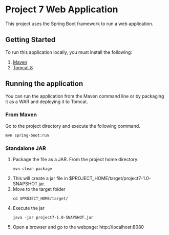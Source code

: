 Project 7 Web Application
====== 

This project uses the Spring Boot framework to run a web application.

## Getting Started
To run this application locally, you must install the following:
1. [Maven](https://maven.apache.org/)
2. [Tomcat 8](http://tomcat.apache.org/tomcat-8.0-doc/setup.html)

## Running the application

You can run the application from the Maven command line or by packaging it as a WAR and deploying it to Tomcat.

### From Maven

Go to the project directory and execute the following command.
```
mvn spring-boot:run
```

### Standalone JAR
1. Package the file as a JAR. From the project home directory:
    ```
    mvn clean package
    ```
2. This will create a jar file in $PROJECT_HOME/target/project7-1.0-SNAPSHOT.jar. 
3. Move to the target folder
    ```
    cd $PROJECT_HOME/target/
    ```
4. Execute the jar
    ```
    java -jar project7-1.0-SNAPSHOT.jar
    ```
5. Open a browser and go to the webpage: http://localhost:8080
